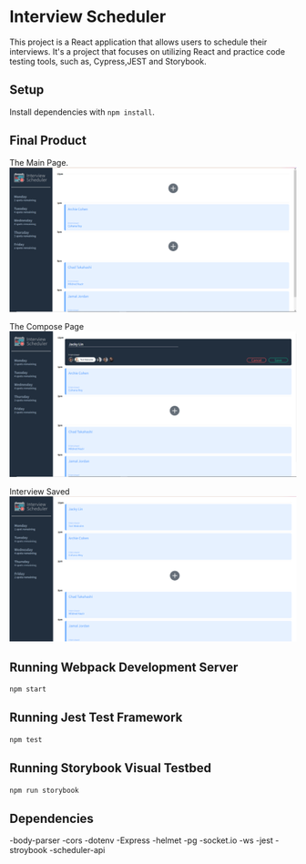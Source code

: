 # Interview Scheduler
This project is a React application that allows users to schedule their interviews. It's a project that focuses on utilizing React and practice code testing tools, such as, Cypress,JEST and Storybook.

## Setup

Install dependencies with `npm install`.
## Final Product
The Main Page.
!["screenshot description"](https://github.com/JackyLin1/scheduler/blob/master/public/images/Main%20Page.PNG)

The Compose Page
!["screenshot description"](https://github.com/JackyLin1/scheduler/blob/master/public/images/Choosing.PNG)

Interview Saved
!["screenshot description"](https://github.com/JackyLin1/scheduler/blob/master/public/images/Saved.PNG)

## Running Webpack Development Server

```sh
npm start
```

## Running Jest Test Framework

```sh
npm test
```

## Running Storybook Visual Testbed

```sh
npm run storybook
```
## Dependencies

-body-parser
-cors
-dotenv
-Express
-helmet
-pg
-socket.io
-ws
-jest
-stroybook
-scheduler-api